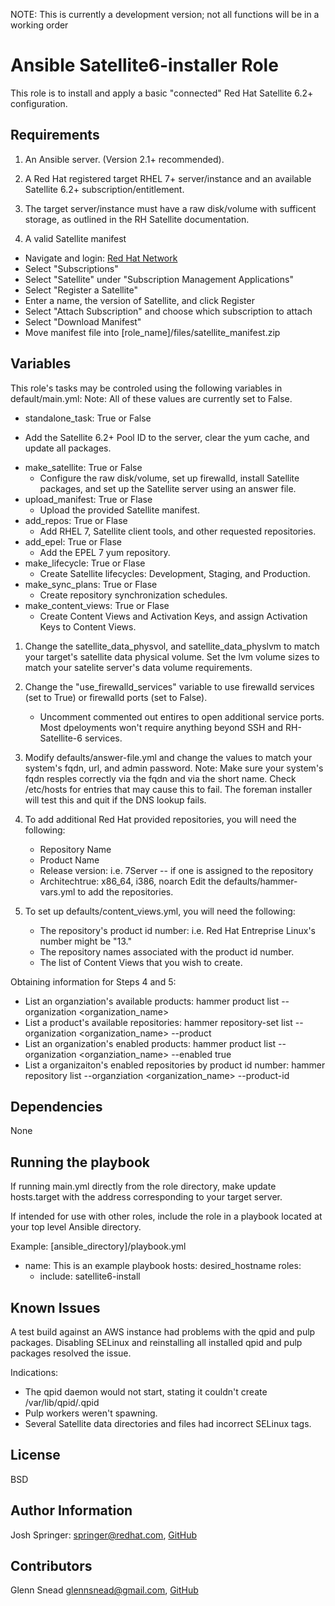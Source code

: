 NOTE: This is currently a development version; not all functions will be in a working order

Ansible Satellite6-installer Role
=================================

This role is to install and apply a basic "connected" Red Hat Satellite 6.2+ configuration. 

Requirements
------------
1) An Ansible server. (Version 2.1+ recommended).

2) A Red Hat registered target RHEL 7+ server/instance and an available Satellite 6.2+ subscription/entitlement.

3) The target server/instance must have a raw disk/volume with sufficent storage, as outlined in the RH Satellite documentation.

4) A valid Satellite manifest
- Navigate and login: [Red Hat Network](https://rhn.redhat.com)
- Select "Subscriptions"
- Select "Satellite" under "Subscription Management Applications"
- Select "Register a Satellite"
- Enter a name, the version of Satellite, and click Register
- Select "Attach Subscription" and choose which subscription to attach
- Select "Download Manifest" 
- Move manifest file into [role_name]/files/satellite_manifest.zip 

Variables
---------
This role's tasks may be controled using the following variables in default/main.yml:
Note: All of these values are currently set to False.

*  standalone_task: True or False
  - Add the Satellite 6.2+ Pool ID to the server, clear the yum cache, and update all packages.
* make_satellite: True or False
  - Configure the raw disk/volume, set up firewalld, install Satellite packages, 
    and set up the Satellite server using an answer file.
* upload_manifest: True or Flase
  - Upload the provided Satellite manifest.
* add_repos: True or Flase
  - Add RHEL 7, Satellite client tools, and other requested repositories.
* add_epel: True or Flase
  - Add the EPEL 7 yum repository.
* make_lifecycle: True or Flase
  - Create Satellite lifecycles: Development, Staging, and Production.
* make_sync_plans: True or Flase
  - Create repository synchronization schedules.
* make_content_views: True or Flase
  - Create Content Views and Activation Keys, and assign Activation Keys to Content Views.

1) Change the satellite_data_physvol, and satellite_data_physlvm to match your target's satellite data physical volume.
   Set the lvm volume sizes to match your satelite server's data volume requirements.

2) Change the "use_firewalld_services" variable to use firewalld services (set to True) or firewalld ports (set to False).
   - Uncomment commented out entires to open additional service ports.  Most dpeloyments won't require anything beyond SSH and RH-Satellite-6 services.

3) Modify defaults/answer-file.yml and change the values to match your system's fqdn, url, and admin password.
   Note: Make sure your system's fqdn resples correctly via the fqdn and via the short name.  Check /etc/hosts for entries that may cause this to fail.
   The foreman installer will test this and quit if the DNS lookup fails.

4) To add additional Red Hat provided repositories, you will need the following:
   - Repository Name
   - Product Name
   - Release version: i.e. 7Server -- if one is assigned to the repository
   - Architechtrue: x86_64, i386, noarch
   Edit the defaults/hammer-vars.yml to add the repositories.

5) To set up defaults/content_views.yml, you will need the following:
   - The repository's product id number: i.e. Red Hat Entreprise Linux's number might be "13."
   - The repository names associated with the product id number.
   - The list of Content Views that you wish to create.

Obtaining information for Steps 4 and 5:
* List an organziation's available products: hammer product list --organization <organization_name>
* List a product's available repositories: hammer repository-set list --organization <organization_name> --product <product name>
* List an organization's enabled products: hammer product list --organization <organziation_name> --enabled true
* List a organizaiton's enabled repositories by product id number: hammer repository list --organziation <organization_name> --product-id <product id number>

Dependencies
------------
None

Running the playbook
--------------------
If running main.yml directly from the role directory, make update hosts.target with the address corresponding to your target server.

If intended for use with other roles, include the role in a playbook located at your top level Ansible directory.

Example: [ansible_directory]/playbook.yml
- name: This is an example playbook
  hosts: desired_hostname
  roles:
    - include: satellite6-install

Known Issues
------------
A test build against an AWS instance had problems with the qpid and pulp packages.  Disabling SELinux and reinstalling all installed qpid and pulp packages resolved the issue.

Indications:
- The qpid daemon would not start, stating it couldn't create /var/lib/qpid/.qpid
- Pulp workers weren't spawning.
- Several Satellite data directories and files had incorrect SELinux tags.

License
-------

BSD

Author Information
------------------

Josh Springer: <springer@redhat.com>, [GitHub](https://github.com/josh-springer)

Contributors
------------------
Glenn Snead <glennsnead@gmail.com>, [GitHub](https://github.com/killroy1971)
